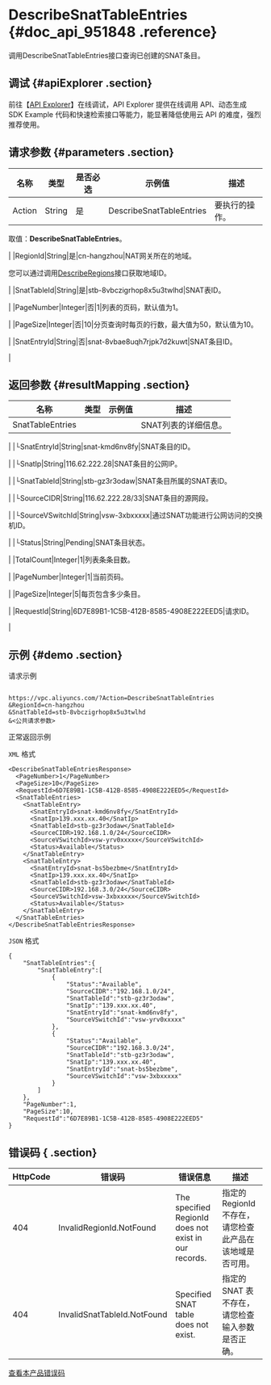 # DescribeSnatTableEntries {#doc_api_951848 .reference}

调用DescribeSnatTableEntries接口查询已创建的SNAT条目。

## 调试 {#apiExplorer .section}

前往【[API Explorer](https://api.aliyun.com/#product=Vpc&api=DescribeSnatTableEntries)】在线调试，API Explorer 提供在线调用 API、动态生成 SDK Example 代码和快速检索接口等能力，能显著降低使用云 API 的难度，强烈推荐使用。

## 请求参数 {#parameters .section}

|名称|类型|是否必选|示例值|描述|
|--|--|----|---|--|
|Action|String|是|DescribeSnatTableEntries|要执行的操作。

 取值：**DescribeSnatTableEntries**。

 |
|RegionId|String|是|cn-hangzhou|NAT网关所在的地域。

 您可以通过调用[DescribeRegions](~~36063~~)接口获取地域ID。

 |
|SnatTableId|String|是|stb-8vbczigrhop8x5u3twlhd|SNAT表ID。

 |
|PageNumber|Integer|否|1|列表的页码，默认值为1。

 |
|PageSize|Integer|否|10|分页查询时每页的行数，最大值为50，默认值为10。

 |
|SnatEntryId|String|否|snat-8vbae8uqh7rjpk7d2kuwt|SNAT条目ID。

 |

## 返回参数 {#resultMapping .section}

|名称|类型|示例值|描述|
|--|--|---|--|
|SnatTableEntries| | |SNAT列表的详细信息。

 |
|└SnatEntryId|String|snat-kmd6nv8fy|SNAT条目的ID。

 |
|└SnatIp|String|116.62.222.28|SNAT条目的公网IP。

 |
|└SnatTableId|String|stb-gz3r3odaw|SNAT条目所属的SNAT表ID。

 |
|└SourceCIDR|String|116.62.222.28/33|SNAT条目的源网段。

 |
|└SourceVSwitchId|String|vsw-3xbxxxxx|通过SNAT功能进行公网访问的交换机ID。

 |
|└Status|String|Pending|SNAT条目状态。

 |
|TotalCount|Integer|1|列表条条目数。

 |
|PageNumber|Integer|1|当前页码。

 |
|PageSize|Integer|5|每页包含多少条目。

 |
|RequestId|String|6D7E89B1-1C5B-412B-8585-4908E222EED5|请求ID。

 |

## 示例 {#demo .section}

请求示例

``` {#request_demo}

https://vpc.aliyuncs.com/?Action=DescribeSnatTableEntries
&RegionId=cn-hangzhou
&SnatTableId=stb-8vbczigrhop8x5u3twlhd
&<公共请求参数>

```

正常返回示例

`XML` 格式

``` {#xml_return_success_demo}
<DescribeSnatTableEntriesResponse>
  <PageNumber>1</PageNumber>
  <PageSize>10</PageSize>
  <RequestId>6D7E89B1-1C5B-412B-8585-4908E222EED5</RequestId>
  <SnatTableEntries>
    <SnatTableEntry>
      <SnatEntryId>snat-kmd6nv8fy</SnatEntryId>
      <SnatIp>139.xxx.xx.40</SnatIp>
      <SnatTableId>stb-gz3r3odaw</SnatTableId>
      <SourceCIDR>192.168.1.0/24</SourceCIDR>
      <SourceVSwitchId>vsw-yrv0xxxxx</SourceVSwitchId>
      <Status>Available</Status>
    </SnatTableEntry>
    <SnatTableEntry>
      <SnatEntryId>snat-bs5bezbme</SnatEntryId>
      <SnatIp>139.xxx.xx.40</SnatIp>
      <SnatTableId>stb-gz3r3odaw</SnatTableId>
      <SourceCIDR>192.168.3.0/24</SourceCIDR>
      <SourceVSwitchId>vsw-3xbxxxxx</SourceVSwitchId>
      <Status>Available</Status>
    </SnatTableEntry>
  </SnatTableEntries>
</DescribeSnatTableEntriesResponse>

```

`JSON` 格式

``` {#json_return_success_demo}
{
	"SnatTableEntries":{
		"SnatTableEntry":[
			{
				"Status":"Available",
				"SourceCIDR":"192.168.1.0/24",
				"SnatTableId":"stb-gz3r3odaw",
				"SnatIp":"139.xxx.xx.40",
				"SnatEntryId":"snat-kmd6nv8fy",
				"SourceVSwitchId":"vsw-yrv0xxxxx"
			},
			{
				"Status":"Available",
				"SourceCIDR":"192.168.3.0/24",
				"SnatTableId":"stb-gz3r3odaw",
				"SnatIp":"139.xxx.xx.40",
				"SnatEntryId":"snat-bs5bezbme",
				"SourceVSwitchId":"vsw-3xbxxxxx"
			}
		]
	},
	"PageNumber":1,
	"PageSize":10,
	"RequestId":"6D7E89B1-1C5B-412B-8585-4908E222EED5"
}
```

## 错误码 { .section}

|HttpCode|错误码|错误信息|描述|
|--------|---|----|--|
|404|InvalidRegionId.NotFound|The specified RegionId does not exist in our records.|指定的 RegionId 不存在，请您检查此产品在该地域是否可用。|
|404|InvalidSnatTableId.NotFound|Specified SNAT table does not exist.|指定的 SNAT 表不存在，请您检查输入参数是否正确。|

[查看本产品错误码](https://error-center.aliyun.com/status/product/Vpc)

